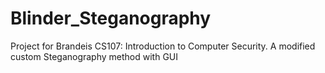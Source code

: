 # Blinder_Steganography
Project for Brandeis CS107: Introduction to Computer Security. A modified custom Steganography method with GUI
